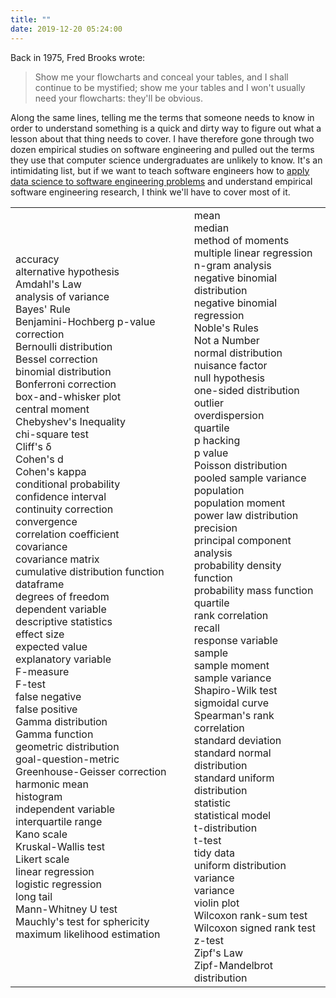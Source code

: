 ```yaml
---
title: ""
date: 2019-12-20 05:24:00
---
```


Back in 1975, Fred Brooks wrote:

> Show me your flowcharts and conceal your tables,
> and I shall continue to be mystified;
> show me your tables and I won't usually need your flowcharts:
> they'll be obvious.

Along the same lines,
telling me the terms that someone needs to know in order to understand something
is a quick and dirty way to figure out what a lesson about that thing needs to cover.
I have therefore gone through two dozen empirical studies on software engineering
and pulled out the terms they use that computer science undergraduates are unlikely to know.
It's an intimidating list,
but if we want to teach software engineers how to
[apply data science to software engineering problems](http://ds4se.tech)
and understand empirical software engineering research,
I think we'll have to cover most of it.

<table>
  <tr>
    <td>
      accuracy<br/>
      alternative hypothesis<br/>
      Amdahl's Law<br/>
      analysis of variance<br/>
      Bayes' Rule<br/>
      Benjamini-Hochberg p-value correction<br/>
      Bernoulli distribution<br/>
      Bessel correction<br/>
      binomial distribution<br/>
      Bonferroni correction<br/>
      box-and-whisker plot<br/>
      central moment<br/>
      Chebyshev's Inequality<br/>
      chi-square test<br/>
      Cliff's δ<br/>
      Cohen's d<br/>
      Cohen's kappa<br/>
      conditional probability<br/>
      confidence interval<br/>
      continuity correction<br/>
      convergence<br/>
      correlation coefficient<br/>
      covariance<br/>
      covariance matrix<br/>
      cumulative distribution function<br/>
      dataframe<br/>
      degrees of freedom<br/>
      dependent variable<br/>
      descriptive statistics<br/>
      effect size<br/>
      expected value<br/>
      explanatory variable<br/>
      F-measure<br/>
      F-test<br/>
      false negative<br/>
      false positive<br/>
      Gamma distribution<br/>
      Gamma function<br/>
      geometric distribution<br/>
      goal-question-metric<br/>
      Greenhouse-Geisser correction<br/>
      harmonic mean<br/>
      histogram<br/>
      independent variable<br/>
      interquartile range<br/>
      Kano scale<br/>
      Kruskal-Wallis test<br/>
      Likert scale<br/>
      linear regression<br/>
      logistic regression<br/>
      long tail<br/>
      Mann-Whitney U test<br/>
      Mauchly's test for sphericity<br/>
      maximum likelihood estimation
    </td>
    <td>
      mean<br/>
      median<br/>
      method of moments<br/>
      multiple linear regression<br/>
      n-gram analysis<br/>
      negative binomial distribution<br/>
      negative binomial regression<br/>
      Noble's Rules<br/>
      Not a Number<br/>
      normal distribution<br/>
      nuisance factor<br/>
      null hypothesis<br/>
      one-sided distribution<br/>
      outlier<br/>
      overdispersion<br/>
      quartile<br/>
      p hacking<br/>
      p value<br/>
      Poisson distribution<br/>
      pooled sample variance<br/>
      population<br/>
      population moment<br/>
      power law distribution<br/>
      precision<br/>
      principal component analysis<br/>
      probability density function<br/>
      probability mass function<br/>
      quartile<br/>
      rank correlation<br/>
      recall<br/>
      response variable<br/>
      sample<br/>
      sample moment<br/>
      sample variance<br/>
      Shapiro-Wilk test<br/>
      sigmoidal curve<br/>
      Spearman's rank correlation<br/>
      standard deviation<br/>
      standard normal distribution<br/>
      standard uniform distribution<br/>
      statistic<br/>
      statistical model<br/>
      t-distribution<br/>
      t-test<br/>
      tidy data<br/>
      uniform distribution<br/>
      variance<br/>
      variance<br/>
      violin plot<br/>
      Wilcoxon rank-sum test<br/>
      Wilcoxon signed rank test<br/>
      z-test<br/>
      Zipf's Law<br/>
      Zipf-Mandelbrot distribution
    </td>
  </tr>
</table>
